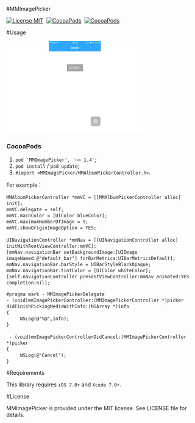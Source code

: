 #MMImagePicker

[![License MIT](https://img.shields.io/badge/license-MIT-green.svg?style=flat)](https://raw.githubusercontent.com/dexianyinjiu/MMImagePicker/master/LICENSE)&nbsp;
[![CocoaPods](http://img.shields.io/cocoapods/v/MMImagePicker.svg?style=flat)](http://cocoapods.org/?q=MMImagePicker)&nbsp;
[![CocoaPods](http://img.shields.io/cocoapods/p/MMImagePicker.svg?style=flat)](http://cocoapods.org/?q=MMImagePicker)&nbsp;

#Usage

![MMImagePicker](MMImagePicker.gif)

### CocoaPods

1. `pod 'MMImagePicker', '~> 1.4'`;
2. `pod install` / `pod update`;
3. `#import <MMImagePicker/MMAlbumPickerController.h>`.

For example：

```objc
MMAlbumPickerController *mmVC = [[MMAlbumPickerController alloc] init];
mmVC.delegate = self;   
mmVC.mainColor = [UIColor blueColor];  
mmVC.maximumNumberOfImage = 9; 
mmVC.showOriginImageOption = YES;

UINavigationController *mmNav = [[UINavigationController alloc] initWithRootViewController:mmVC];
[mmNav.navigationBar setBackgroundImage:[UIImage imageNamed:@"default_bar"] forBarMetrics:UIBarMetricsDefault];
mmNav.navigationBar.barStyle = UIBarStyleBlackOpaque;
mmNav.navigationBar.tintColor = [UIColor whiteColor];
[self.navigationController presentViewController:mmNav animated:YES completion:nil];
```
```objc
#pragma mark - MMImagePickerDelegate
- (void)mmImagePickerController:(MMImagePickerController *)picker didFinishPickingMediaWithInfo:(NSArray *)info
{
     NSLog(@"%@",info);
}

 - (void)mmImagePickerControllerDidCancel:(MMImagePickerController *)picker
{
     NSLog(@"Cancel");
}
```
#Requirements

This library requires `iOS 7.0+` and `Xcode 7.0+`.


#License

MMImagePicker is provided under the MIT license. See LICENSE file for details.



